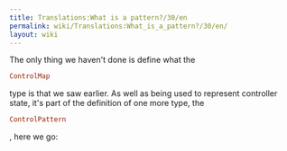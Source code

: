 ```yaml
---
title: Translations:What is a pattern?/30/en
permalink: wiki/Translations:What_is_a_pattern?/30/en/
layout: wiki
---
```


The only thing we haven't done is define what the

``` Haskell
ControlMap
```

type is that we saw earlier. As well as being used to represent
controller state, it's part of the definition of one more type, the

``` Haskell
ControlPattern
```

, here we go:
